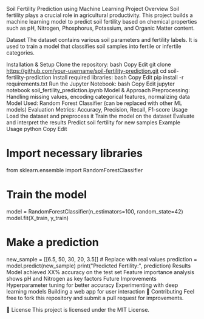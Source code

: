 Soil Fertility Prediction using Machine Learning
Project Overview
Soil fertility plays a crucial role in agricultural productivity. This project builds a machine learning model to predict soil fertility based on chemical properties such as pH, Nitrogen, Phosphorus, Potassium, and Organic Matter content.

Dataset
The dataset contains various soil parameters and fertility labels. It is used to train a model that classifies soil samples into fertile or infertile categories.

Installation & Setup
Clone the repository:
bash
Copy
Edit
git clone https://github.com/your-username/soil-fertility-prediction.git
cd soil-fertility-prediction
Install required libraries:
bash
Copy
Edit
pip install -r requirements.txt
Run the Jupyter Notebook:
bash
Copy
Edit
jupyter notebook soil_fertility_prediction.ipynb
Model & Approach
Preprocessing: Handling missing values, encoding categorical features, normalizing data
Model Used: Random Forest Classifier (can be replaced with other ML models)
Evaluation Metrics: Accuracy, Precision, Recall, F1-score
Usage
Load the dataset and preprocess it
Train the model on the dataset
Evaluate and interpret the results
Predict soil fertility for new samples
Example Usage
python
Copy
Edit
# Import necessary libraries
from sklearn.ensemble import RandomForestClassifier

# Train the model
model = RandomForestClassifier(n_estimators=100, random_state=42)
model.fit(X_train, y_train)

# Make a prediction
new_sample = [[6.5, 50, 30, 20, 3.5]]  # Replace with real values
prediction = model.predict(new_sample)
print("Predicted Fertility:", prediction)
Results
Model achieved XX% accuracy on the test set
Feature importance analysis shows pH and Nitrogen as key factors
Future Improvements
Hyperparameter tuning for better accuracy
Experimenting with deep learning models
Building a web app for user interaction
📝 Contributing
Feel free to fork this repository and submit a pull request for improvements.

📜 License
This project is licensed under the MIT License.

